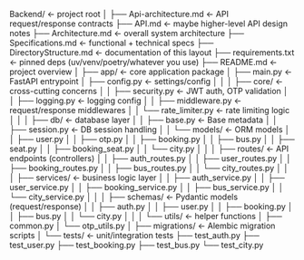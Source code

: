 Backend/                        <- project root
│
├── Api-architecture.md         <- API request/response contracts
├── API.md                      <- maybe higher-level API design notes
├── Architecture.md             <- overall system architecture
├── Specifications.md           <- functional + technical specs
├── DirectoryStructure.md       <- documentation of this layout
├── requirements.txt            <- pinned deps (uv/venv/poetry/whatever you use)
├── README.md                   <- project overview
│
├── app/                        <- core application package
│   ├── main.py                 <- FastAPI entrypoint
│   ├── config.py               <- settings/config
│   │
│   ├── core/                   <- cross-cutting concerns
│   │   ├── security.py         <- JWT auth, OTP validation
│   │   ├── logging.py          <- logging config
│   │   ├── middleware.py       <- request/response middlewares
│   │   └── rate_limiter.py     <- rate limiting logic
│   │
│   ├── db/                     <- database layer
│   │   ├── base.py             <- Base metadata
│   │   ├── session.py          <- DB session handling
│   │   └── models/             <- ORM models
│   │       ├── user.py
│   │       ├── otp.py
│   │       ├── booking.py
│   │       ├── bus.py
│   │       ├── seat.py
│   │       ├── booking_seat.py
│   │       └── city.py
│   │
│   ├── routes/                 <- API endpoints (controllers)
│   │   ├── auth_routes.py
│   │   ├── user_routes.py
│   │   ├── booking_routes.py
│   │   ├── bus_routes.py
│   │   └── city_routes.py
│   │
│   ├── services/               <- business logic layer
│   │   ├── auth_service.py
│   │   ├── user_service.py
│   │   ├── booking_service.py
│   │   ├── bus_service.py
│   │   └── city_service.py
│   │
│   ├── schemas/                <- Pydantic models (request/response)
│   │   ├── auth.py
│   │   ├── user.py
│   │   ├── booking.py
│   │   ├── bus.py
│   │   └── city.py
│   │
│   └── utils/                  <- helper functions
│       ├── common.py
│       └── otp_utils.py
│
├── migrations/                 <- Alembic migration scripts
│
└── tests/                      <- unit/integration tests
    ├── test_auth.py
    ├── test_user.py
    ├── test_booking.py
    ├── test_bus.py
    └── test_city.py
